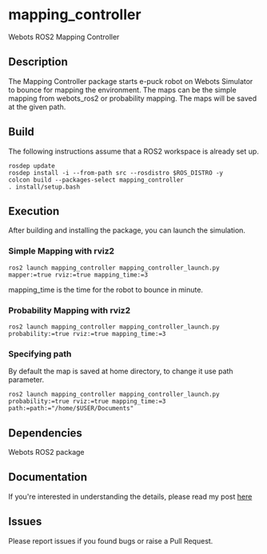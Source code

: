 # mapping_controller
Webots ROS2 Mapping Controller

## Description
The Mapping Controller package starts e-puck robot on Webots Simulator to bounce for mapping the environment.
The maps can be the simple mapping from webots_ros2 or probability mapping.
The maps will be saved at the given path.

## Build
The following instructions assume that a ROS2 workspace is already set up.
```commandline
rosdep update
rosdep install -i --from-path src --rosdistro $ROS_DISTRO -y
colcon build --packages-select mapping_controller
. install/setup.bash
```

## Execution
After building and installing the package, you can launch the simulation.

### Simple Mapping with rviz2
```commandline
ros2 launch mapping_controller mapping_controller_launch.py mapper:=true rviz:=true mapping_time:=3
```
mapping_time is the time for the robot to bounce in minute.

### Probability Mapping with rviz2
```commandline
ros2 launch mapping_controller mapping_controller_launch.py probability:=true rviz:=true mapping_time:=3
```

### Specifying path
By default the map is saved at home directory, to change it use path parameter.
```commandline
ros2 launch mapping_controller mapping_controller_launch.py probability:=true rviz:=true mapping_time:=3 path:=path:="/home/$USER/Documents"
```

## Dependencies
Webots ROS2 package

## Documentation
If you're interested in understanding the details, please read my post [here](https://towardsdatascience.com/ai-planning-using-constraint-satisfaction-problems-eb1be5466af6)

## Issues
Please report issues if you found bugs or raise a Pull Request.
